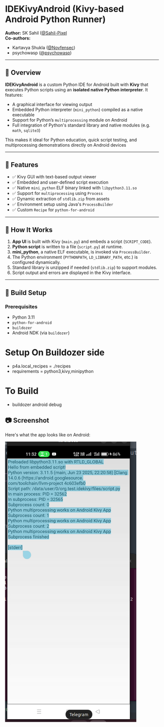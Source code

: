 # IDEKivyAndroid (Kivy-based Android Python Runner)

**Author:** SK Sahil ([@Sahil-Pixel](https://github.com/Sahil-pixel)  
**Co-authors:**  
- Kartavya Shukla ([@Novfensec](https://github.com/Novfensec))  
- psychowasp ([@psychowasp](https://github.com/psychowasp))  

---

## 📌 Overview

**IDEKivyAndroid** is a custom Python IDE for Android built with **Kivy** that executes Python scripts using an **isolated native Python interpreter**. It features:

- A graphical interface for  viewing output
- Embedded Python interpreter (`mini_python`) compiled as a native executable
- Support for Python’s `multiprocessing` module on Android
- Full integration of Python's standard library and native modules (e.g. `math`, `sqlite3`)

This makes it ideal for Python education, quick script testing, and multiprocessing demonstrations directly on Android devices 

---

## 🚀 Features

- ✅ Kivy GUI with text-based output viewer
- ✅ Embedded and user-defined script execution
- ✅ Native `mini_python` ELF binary linked with `libpython3.11.so`
- ✅ Support for `multiprocessing` using `Process`
- ✅ Dynamic extraction of `stdlib.zip` from assets
- ✅ Environment setup using Java's `ProcessBuilder`
- ✅ Custom `Recipe` for `python-for-android`

---

## 📱 How It Works

1. **App UI** is built with Kivy (`main.py`) and embeds a script (`SCRIPT_CODE`).
2. **Python script** is written to a file (`script.py`) at runtime.
3. **mini_python**, a native ELF executable, is invoked via `ProcessBuilder`.
4. The Python environment (`PYTHONPATH`, `LD_LIBRARY_PATH`, etc.) is configured dynamically.
5. Standard library is unzipped if needed (`stdlib.zip`) to support modules.
6. Script output and errors are displayed in the Kivy interface.

---

## 🔧 Build Setup

### Prerequisites

- Python 3.11
- `python-for-android`
- `buildozer`
- Android NDK (via `buildozer`)

# Setup On Buildozer side 
- p4a.local_recipes = ./recipes
- requirements = python3,kivy,minipython
# To Build  
- buildozer android debug

## 📷 Screenshot

Here's what the app looks like on Android:

![IDEKivy screenshot](assets/screenshot.png)


